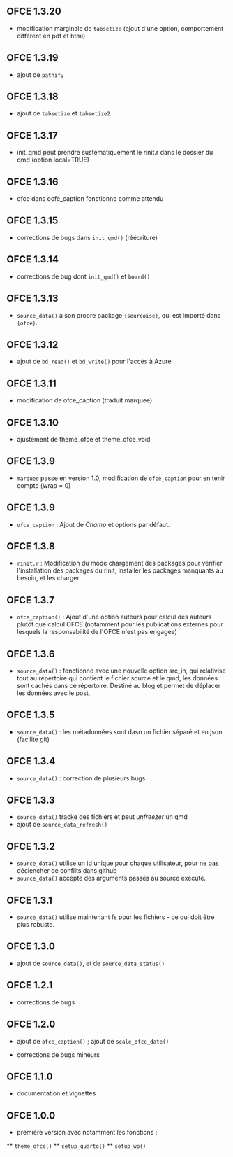 ## OFCE 1.3.20

* modification marginale de `tabsetize` (ajout d'une option, comportement différent en pdf et html)

## OFCE 1.3.19

* ajout de `pathify`

## OFCE 1.3.18

* ajout de `tabsetize` et `tabsetize2`

## OFCE 1.3.17

* init_qmd peut prendre sustématiquement le rinit.r dans le dossier du qmd (option local=TRUE)

## OFCE 1.3.16

* ofce dans ocfe_caption fonctionne comme attendu

## OFCE 1.3.15

* corrections de bugs dans `init_qmd()` (réécriture)

## OFCE 1.3.14

* corrections de bug dont `init_qmd()` et `board()`

## OFCE 1.3.13

* `source_data()` a son propre package `{sourcoise}`, qui est importé dans `{ofce}`.

## OFCE 1.3.12

* ajout de `bd_read()` et `bd_write()` pour l'accès à Azure

## OFCE 1.3.11

* modification de ofce_caption (traduit marquee)

## OFCE 1.3.10

* ajustement de theme_ofce et theme_ofce_void

## OFCE 1.3.9

* `marquee` passe en version 1.0, modification de `ofce_caption` pour en tenir compte (wrap = 0)

## OFCE 1.3.9

* `ofce_caption` : Ajout de *Champ* et options par défaut.

## OFCE 1.3.8

* `rinit.r` : Modification du mode chargement des packages pour vérifier l'installation des packages du rinit, installer les packages manquants au besoin, et les charger.

## OFCE 1.3.7

* `ofce_caption()` : Ajout d'une option auteurs pour calcul des auteurs plutôt que calcul OFCE (notamment pour les publications externes pour lesquels la responsabilité de l'OFCE n'est pas engagée)

## OFCE 1.3.6

* `source_data()` : fonctionne avec une nouvelle option src_in, qui relativise tout au répertoire qui contient le fichier source et le qmd, 
les données sont cachés dans ce répertoire. Destiné au blog et permet de déplacer les données avec le post.

## OFCE 1.3.5

* `source_data()` : les métadonnées sont dasn un fichier séparé et en json (facilite git)

## OFCE 1.3.4

* `source_data()` : correction de plusieurs bugs

## OFCE 1.3.3

* `source_data()` tracke des fichiers et peut *unfreezer* un qmd
* ajout de `source_data_refresh()`

## OFCE 1.3.2

* `source_data()` utilise un id unique pour chaque utilisateur, pour ne pas déclencher de conflits dans github
* `source_data()` accepte des arguments passés au source exécuté.

## OFCE 1.3.1

* `source_data()` utilise maintenant fs pour les fichiers - ce qui doit être plus robuste.

## OFCE 1.3.0

* ajout de `source_data()`, et de `source_data_status()`

## OFCE 1.2.1

* corrections de bugs 

## OFCE 1.2.0
  
* ajout de `ofce_caption()` ; ajout de `scale_ofce_date()`

* corrections de bugs mineurs

## OFCE 1.1.0

* documentation et vignettes

## OFCE 1.0.0

* première version avec notamment les fonctions :

** `theme_ofce()`
** `setup_quarto()`
** `setup_wp()`

